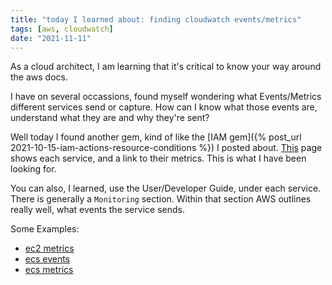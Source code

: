 ```yaml
---
title: "today I learned about: finding cloudwatch events/metrics"
tags: [aws, cloudwatch]
date: "2021-11-11"
---
```


As a cloud architect, I am learning that it's critical to know your way around the aws docs.

I have on several occassions, found myself wondering what Events/Metrics different services send or capture. How can I know what those events are, understand what they are and why they're sent?

Well today I found another gem, kind of like the [IAM gem]({% post_url 2021-10-15-iam-actions-resource-conditions %}) I posted about. [This](https://docs.aws.amazon.com/AmazonCloudWatch/latest/monitoring/aws-services-cloudwatch-metrics.html) page shows each service, and a link to their metrics. This is what I have been looking for.

You can also, I learned, use the User/Developer Guide, under each service. There is generally a `Monitoring` section. Within that section AWS outlines really well, what events the service sends.

Some Examples:

- [ec2 metrics](https://docs.aws.amazon.com/AWSEC2/latest/UserGuide/viewing_metrics_with_cloudwatch.html)
- [ecs events](https://docs.aws.amazon.com/AmazonECS/latest/developerguide/ecs_cwe_events.html)
- [ecs metrics](https://docs.aws.amazon.com/AmazonECS/latest/developerguide/viewing_cloudwatch_metrics.html)

